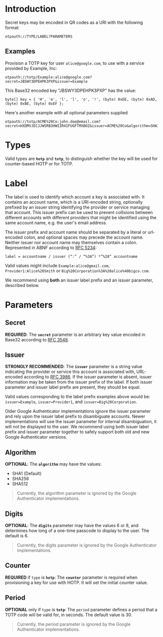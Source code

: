 Introduction
============

Secret keys may be encoded in QR codes as a URI with the following format:

```
otpauth://TYPE/LABEL?PARAMETERS
```

Examples
--------

Provision a TOTP key for user `alice@google.com`, to use with a service provided by Example, Inc:

```
otpauth://totp/Example:alice@google.com?secret=JBSWY3DPEHPK3PXP&issuer=Example
```

This Base32 encoded key "JBSWY3DPEHPK3PXP" has the value:

```
byte[] key = { 'H', 'e', 'l', 'l', 'o', '!', (byte) 0xDE, (byte) 0xAD, (byte) 0xBE, (byte) 0xEF };
```

Here's another example with all optional parameters supplied

```
otpauth://totp/ACME%20Co:john.doe@email.com?secret=HXDMVJECJJWSRB3HWIZR4IFUGFTMXBOZ&issuer=ACME%20Co&algorithm=SHA1&digits=6&period=30
```

Types
=====

Valid types are **`hotp`** and **`totp`**, to distinguish whether the key will be used
for counter-based HOTP or for TOTP.

Label
=====

The label is used to identify which account a key is associated with. It contains an account
name, which is a URI-encoded string, optionally prefixed by an issuer string identifying
the provider or service managing that account. This issuer prefix can be used to prevent
collisions between different accounts with different providers that might be identified
using the same account name, e.g. the user's email address.

The issuer prefix and account name should be separated by a literal or url-encoded colon,
and optional spaces may precede the account name. Neither issuer nor account name may
themselves contain a colon. Represented in ABNF according to [RFC 5234](http://tools.ietf.org/html/rfc5234):

```
label = accountname / issuer (“:” / “%3A”) *”%20” accountname
```

Valid values might include `Example:alice@gmail.com`, `Provider1:Alice%20Smith` or
`Big%20Corporation%3A%20alice%40bigco.com`.

We recommend using **both** an issuer label prefix and an issuer parameter, described below.

Parameters
==========

Secret
------

**REQUIRED**: The **`secret`** parameter is an arbitrary key value encoded in Base32
according to [RFC 3548](http://tools.ietf.org/html/rfc3548).

Issuer
------

**STRONGLY RECOMMENDED**: The **`issuer`** parameter is a string value indicating
the provider or service this account is associated with, URL-encoded according to
[RFC 3986](http://tools.ietf.org/html/rfc3986). If the issuer parameter is absent,
issuer information may be taken from the issuer prefix of the label. If both issuer
parameter and issuer label prefix are present, they should be equal.

Valid values corresponding to the label prefix examples above would be: `issuer=Example`,
`issuer=Provider1`, and `issuer=Big%20Corporation`.

Older Google Authenticator implementations ignore the issuer parameter and rely upon
the issuer label prefix to disambiguate accounts. Newer implementations will use the
issuer parameter for internal disambiguation, it will not be displayed to the user.
We recommend using both issuer label prefix and issuer parameter together to safely
support both old and new Google Authenticator versions.

Algorithm
---------

**OPTIONAL**: The **`algorithm`**  may have the values:

* SHA1 (Default)
* SHA256
* SHA512

> Currently, the algorithm parameter is ignored by the Google Authenticator implementations.

Digits
------

**OPTIONAL**: The **`digits`** parameter may have the values 6 or 8, and determines how
long of a one-time passcode to display to the user. The default is 6.

> Currently, the digits parameter is ignored by the Google Authenticator implementations.

Counter
-------

**REQUIRED** if `type` is **`hotp`**: The **`counter`** parameter is required when provisioning
a key for use with HOTP. It will set the initial counter value.

Period
------

**OPTIONAL** only if `type` is **`totp`**: The `period` parameter defines a period that a
TOTP code will be valid for, in seconds. The default value is 30.

> Currently, the period parameter is ignored by the Google Authenticator implementations.